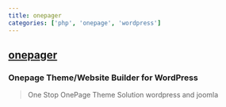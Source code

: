 ```yaml
---
title: onepager
categories: ['php', 'onepage', 'wordpress']
---
```

## [onepager](https://github.com/themexpert/onepager)

### Onepage Theme/Website Builder for WordPress


> One Stop OnePage Theme Solution wordpress and joomla
